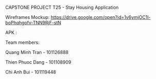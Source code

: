 CAPSTONE PROJECT 
T25 - Stay Housing Application

Wireframes Mockup: https://drive.google.com/open?id=1v6ymjOC1l-boPhqhgofv-TNN9RjF-stN

APK :

Team members:

Quang Minh Tran - 101126888

Thien Phuoc Dang - 101108909

Chi Anh Bui - 101119448
